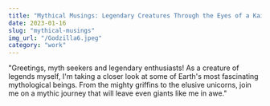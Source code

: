 ```yaml
---
title: "Mythical Musings: Legendary Creatures Through the Eyes of a Kaiju"
date: 2023-01-16
slug: "mythical-musings"
img_url: "/Godzilla6.jpeg"
category: "work"
---
```


"Greetings, myth seekers and legendary enthusiasts! As a creature of legends myself, I'm taking a closer look at some of Earth's most fascinating mythological beings. From the mighty griffins to the elusive unicorns, join me on a mythic journey that will leave even giants like me in awe."
